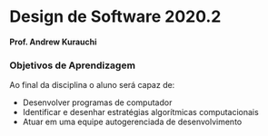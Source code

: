 # Design de Software 2020.2
**Prof. Andrew Kurauchi**

### Objetivos de Aprendizagem
Ao final da disciplina o aluno será capaz de:
- Desenvolver programas de computador
- Identificar e desenhar estratégias algorítmicas computacionais
- Atuar em uma equipe autogerenciada de desenvolvimento
